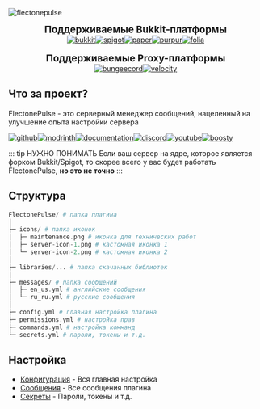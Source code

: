 ![flectonepulse](/flectonepulse.png)


<div class="center-row" style="font-size: 19px; font-weight: bold;">
    Поддерживаемые Bukkit-платформы
</div>
<div class="center-row">
    <a href="https://www.spigotmc.org/"><img src="/bukkit.svg" alt="bukkit" class="hover-brightness"></a>
    <a href="https://www.spigotmc.org/"><img src="/spigot.svg" alt="spigot" class="hover-brightness"></a>
    <a href="https://papermc.io/"><img src="/paper.svg" alt="paper" class="hover-brightness"></a>
    <a href="https://purpurmc.org/"><img src="/purpur.svg" alt="purpur" class="hover-brightness"></a>
    <a href="https://papermc.io/software/folia"><img src="/folia.svg" alt="folia" class="hover-brightness"></a>
</div>

<br>

<div class="center-row" style="font-size: 19px; font-weight: bold;">
    Поддерживаемые Proxy-платформы
</div>
<div class="center-row">
    <a href="https://www.spigotmc.org/wiki/bungeecord/"><img src="/bungeecord.svg" alt="bungeecord" class="hover-brightness"></a>
    <a href="https://papermc.io/software/velocity"><img src="/velocity.svg" alt="velocity" class="hover-brightness"></a>
</div>

## Что за проект?

FlectonePulse - это серверный менеджер сообщений, нацеленный на улучшение опыта настройки сервера

<div class="center-row" style="justify-content: left;">
    <a href="https://github.com/flectone/FlectonePulse"><img src="/github.svg" alt="github" class="hover-brightness"></a>
    <a href="https://modrinth.com/plugin/flectonepulse"><img src="/modrinth.svg" alt="modrinth" class="hover-brightness"></a>
    <a href="https://flectone.net/pulse/docs/en/"><img src="/documentation.svg" alt="documentation" class="hover-brightness"></a>
    <a href="https://discord.flectone.net/"><img src="/discord.svg" alt="discord" class="hover-brightness"></a>
    <a href="https://www.youtube.com/@thefaser"><img src="/youtube.svg" alt="youtube" class="hover-brightness"></a>
    <a href="https://boosty.to/thefaser"><img src="/boosty.svg" alt="boosty" class="hover-brightness"></a>
</div>

::: tip НУЖНО ПОНИМАТЬ
Если ваш сервер на ядре, которое является форком Bukkit/Spigot, то скорее всего у вас будет работать FlectonePulse, **но это не точно**
:::



## Структура
```php
FlectonePulse/ # папка плагина
│
├─ icons/ # папка иконок
│  ├─ maintenance.png # иконка для технических работ
│  ├─ server-icon-1.png # кастомная иконка 1
│  └─ server-icon-2.png # кастомная иконка 2
│
├─ libraries/... # папка скачанных библиотек
│
├─ messages/ # папка сообщений
│  ├─ en_us.yml # английские сообщения
│  └─ ru_ru.yml # русские сообщения
│
├─ config.yml # главная настройка плагина
├─ permissions.yml # настройка прав
├─ commands.yml # настройка комманд
└─ secrets.yml # пароли, токены и т.д.
```

## Настройка
- [Конфигурация](/en/config/) - Вся главная настройка
- [Сообщения](/en/messages/) - Все сообщения плагина
- [Секреты](/en/secrets/) - Пароли, токены и т.д.


<style>
.center-row {
    display: flex;
    justify-content: center;
    flex-wrap: wrap;
}

.hover-brightness:hover {
    filter: brightness(1.2); /* Увеличивает яркость на 20% */
    transition: 0.3s; /* Плавный переход */
}
</style>